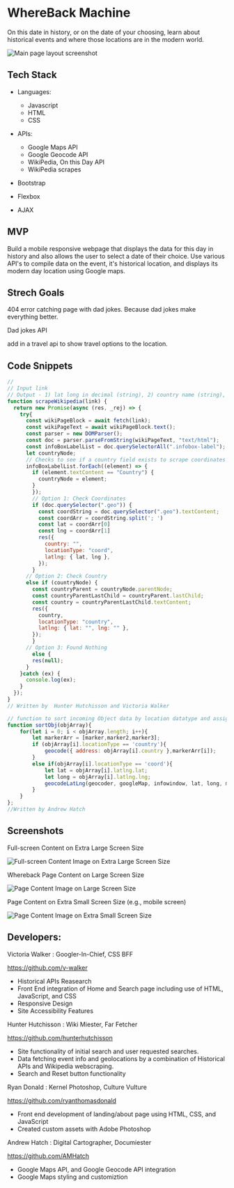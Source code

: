 # WhereBack Machine
On this date in history, or on the date of your choosing, learn about historical events and where those locations are in the modern world. 


![Main page layout screenshot](images/WBLayout-FullScreen-XL.jpg)


## Tech Stack 

- Languages:
    - Javascript
    - HTML
    - CSS
- APIs:
    - Google Maps API
    - Google Geocode API
    - WikiPedia, On this Day API
    - WikiPedia scrapes

- Bootstrap
- Flexbox
- AJAX

## MVP
 
Build a mobile responsive webpage that displays the data for this day in history and also allows the user to select a date of their choice. 
Use various API's to compile data on the event, it's historical location, and displays its modern day location using Google maps.




## Strech Goals

404 error catching page with dad jokes. Because dad jokes make everything better.

Dad jokes API

add in a travel api to show travel options to the location. 




## Code Snippets
```js
//
// Input link
// Output - 1) lat long in decimal (string), 2) country name (string), 3) null
function scrapeWikipedia(link) {
  return new Promise(async (res, _rej) => {
    try{
      const wikiPageBlock = await fetch(link);
      const wikiPageText = await wikiPageBlock.text();
      const parser = new DOMParser();
      const doc = parser.parseFromString(wikiPageText, "text/html");
      const infoBoxLabelList = doc.querySelectorAll(".infobox-label");
      let countryNode;
      // Checks to see if a country field exists to scrape coordinates
      infoBoxLabelList.forEach((element) => {
        if (element.textContent == "Country") {
          countryNode = element;
        }
        });
        // Option 1: Check Coordinates
        if (doc.querySelector(".geo")) {
          const coordString = doc.querySelector(".geo").textContent;
          const coordArr = coordString.split('; ')
          const lat = coordArr[0]
          const lng = coordArr[1]
          res({
            country: "",
            locationType: "coord",
            latlng: { lat, lng },
          });
        }
      // Option 2: Check Country
      else if (countryNode) {
        const countryParent = countryNode.parentNode;
        const countryParentLastChild = countryParent.lastChild;
        const country = countryParentLastChild.textContent;
        res({
          country,
          locationType: "country",
          latlng: { lat: "", lng: "" },
        });
        }
      // Option 3: Found Nothing
        else {
        res(null);
      }
    }catch (ex) {
      console.log(ex);
    }
  });
}
// Written by  Hunter Hutchisson and Victoria Walker
```
```js
// function to sort incoming Object data by location datatype and assign it a marker.
function sortObj(objArray){
    for(let i = 0; i < objArray.length; i++){
        let markerArr = [marker,marker2,marker3];
        if (objArray[i].locationType == 'country'){
            geocode({ address: objArray[i].country },markerArr[i]);
        }
        else if(objArray[i].locationType == 'coord'){
            let lat = objArray[i].latlng.lat;
            let long = objArray[i].latlng.lng;
            geocodeLatLng(geocoder, googleMap, infowindow, lat, long, markerArr[i]);
        }
    }   
};
//Written by Andrew Hatch
```


## Screenshots

Full-screen Content on Extra Large Screen Size

![Full-screen Content Image on Extra Large Screen Size](images/WBContent-FullScreen-XL.jpg)

Whereback Page Content on Large Screen Size

![Page Content Image on Large Screen Size](images/WBContent-LargeScreen.jpg)

Page Content on Extra Small Screen Size (e.g., mobile screen)

![Page Content Image on Extra Small Screen Size](images/WBContent-XS.jpg)


## Developers:

Victoria Walker : Googler-In-Chief, CSS BFF

https://github.com/v-walker
- Historical APIs Reasearch 
- Front End integration of Home and Search page including use of HTML, JavaScript, and CSS
- Responsive Design
- Site Accessibility Features


Hunter Hutchisson : Wiki Miester, Far Fetcher

https://github.com/hunterhutchisson
- Site functionality of initial search and user requested searches.
- Data fetching event info and geolocations by a combination of Historical APIs and Wikipedia webscraping.
- Search and Reset button functionality


Ryan Donald : Kernel Photoshop, Culture Vulture

https://github.com/ryanthomasdonald
- Front end development of landing/about page using HTML, CSS, and JavaScript
- Created custom assets with Adobe Photoshop


Andrew Hatch : Digital Cartographer, Documiester

https://github.com/AMHatch
- Google Maps API, and Google Geocode API integration
- Google Maps styling and customiztion


